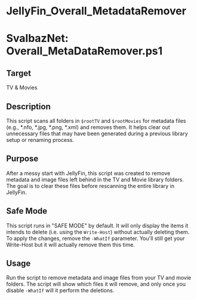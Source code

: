 # JellyFin_Overall_MetadataRemover

# SvalbazNet: Overall_MetaDataRemover.ps1

## Target
TV & Movies

## Description
This script scans all folders in `$rootTV` and `$rootMovies` for metadata files (e.g., *.nfo, *.jpg, *.png, *.xml) and removes them. It helps clear out unnecessary files that may have been generated during a previous library setup or renaming process.

## Purpose
After a messy start with JellyFin, this script was created to remove metadata and image files left behind in the TV and Movie library folders. The goal is to clear these files before rescanning the entire library in JellyFin.

## Safe Mode
This script runs in "SAFE MODE" by default. It will only display the items it intends to delete (i.e. using the `Write-Host`) without actually deleting them. To apply the changes, remove the `-WhatIf` parameter. You'll still get your Write-Host but it will actually remove them this time.

## Usage
Run the script to remove metadata and image files from your TV and movie folders. The script will show which files it will remove, and only once you disable `-WhatIf` will it perform the deletions.
